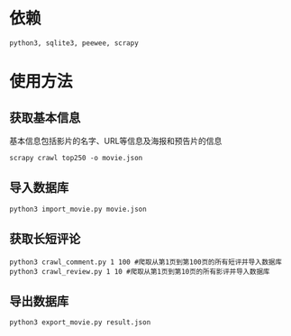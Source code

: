 # 依赖
```
python3, sqlite3, peewee, scrapy
```

# 使用方法
## 获取基本信息
基本信息包括影片的名字、URL等信息及海报和预告片的信息
```
scrapy crawl top250 -o movie.json
```

## 导入数据库

```
python3 import_movie.py movie.json
```

## 获取长短评论

```
python3 crawl_comment.py 1 100 #爬取从第1页到第100页的所有短评并导入数据库
python3 crawl_review.py 1 10 #爬取从第1页到第10页的所有影评并导入数据库
```

## 导出数据库

```
python3 export_movie.py result.json
```